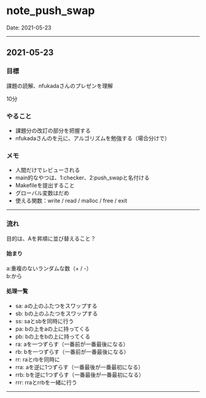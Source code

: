 # note_push_swap
Date: 2021-05-23

<hr>

## 2021-05-23

### 目標

課題の読解、nfukadaさんのプレゼンを理解  

10分

### やること

- 課題分の改訂の部分を把握する  
- nfukadaさんのを元に、アルゴリズムを勉強する（場合分けで）  
### メモ

- 人間だけでレビューされる  
- main的なやつは、1:checker、2:push\_swapと名付ける  
- Makefileを提出すること  
- グローバル変数はだめ  
- 使える関数：write / read / malloc / free / exit  

<hr>

### 流れ

目的は、Aを昇順に並び替えること？  

#### 始まり
a:重複のないランダムな数（+ / -）  
b:から  

#### 処理一覧
- sa: aの上のふたつをスワップする  
- sb: bの上のふたつをスワップする  
- ss: saとsbを同時に行う  
- pa: bの上をaの上に持ってくる  
- pb: bの上をbの上に持ってくる  
- ra: aを一つずらす（一番前が一番最後になる）  
- rb: bを一つずらす（一番前が一番最後になる）  
- rr: raとrbを同時に   
- rra: aを逆に1つずらす（一番最後が一番最初になる）  
- rrb: bを逆に1つずらす（一番最後が一番最初になる）  
- rrr: rraとrrbを一緒に行う  

<hr>
